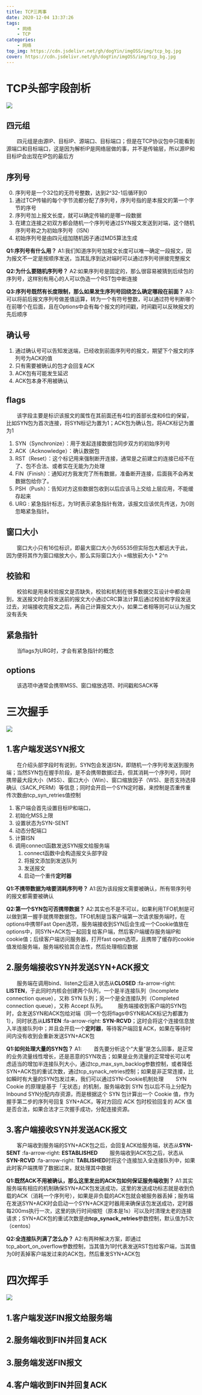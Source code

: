 ```yaml
---
title: TCP三两事
date: 2020-12-04 13:37:26
tags:
    - 网络
    - TCP
categories:
    - 网络
top_img: https://cdn.jsdelivr.net/gh/dogYin/imgOSS/img/tcp_bg.jpg
cover: https://cdn.jsdelivr.net/gh/dogYin/imgOSS/img/tcp_bg.jpg
---                                                                                                                                                                                                                                                                                                                                                                                                                                                                                                                                                                                                                                                                                                                                                                                                                                                                                                                                                                                                     
```

# TCP头部字段剖析
![](https://cdn.jsdelivr.net/gh/dogYin/imgOSS/img/tcp_head.PNG)

## 四元组
　　四元组是由源IP、目标IP、源端口、目标端口；但是在TCP协议包中只能看到源端口和目标端口，这是因为解析IP是网络层做的事，并不是传输层，所以源IP和目标IP会出现在IP包的最后方
## 序列号

0. 序列号是一个32位的无符号整数，达到2^32-1后循环到0
1. 通过TCP传输的每个字节流都分配了序列号，序列号指的是本报文的第一个字节的序号
2. 序列号加上报文长度，就可以确定传输的是哪一段数据
3. 在建立连接之初双方都会随机一个序列号通过SYN报文发送到对端，这个随机序列号称之为初始序列号（ISN）
4. 初始序列号是由四元组加随机因子通过MD5算法生成

**Q1:序列号有什么用？**
A1:我们知道序列号加报文长度可以唯一确定一段报文，因为报文不一定是按顺序发送，当其乱序到达对端时可以通过序列号拼接完整报文

**Q2:为什么要随机序列号？**
A2:如果序列号是固定的，那么很容易被猜到后续包的序列号，这样别有用心的人可以伪造一个RST包中断连接

**Q3:序列号既然有长度限制，那么如果发生序列号回绕怎么确定哪段在前面？**
A3:可以将前后报文序列号做差值运算，转为一个有符号整数，可以通过符号判断哪个在前哪个在后面，且在Options中会有每个报文的时间戳，时间戳可以反映报文的先后顺序

## 确认号

1. 通过确认号可以告知发送端，已经收到前面序列号的报文，期望下个报文的序列号为ACK的值
2. 只有需要被确认的包才会回复ACK
3. ACK包有可能发生延迟
4. ACK包本身不用被确认

## flags

　　该字段主要是标识该报文的属性在其前面还有4位的首部长度和6位的保留，比如SYN包为首次连接，将SYN标记为置为1；ACK包为确认包，将ACK标记为置为1
1. SYN（Synchronize）：用于发起连接数据包同步双方的初始序列号
2. ACK（Acknowledge）：确认数据包
3. RST（Reset）：这个标记用来强制断开连接，通常是之前建立的连接已经不在了、包不合法、或者实在无能为力处理
4. FIN（Finish）：通知对方我发完了所有数据，准备断开连接，后面我不会再发数据包给你了。
5. PSH（Push）：告知对方这些数据包收到以后应该马上交给上层应用，不能缓存起来
6. URG : 紧急指针标志，为1时表示紧急指针有效，该报文应该优先传送，为0则忽略紧急指针。


## 窗口大小

　　窗口大小只有16位标识，即最大窗口大小为65535但实际包大都远大于此，因为便将其作为窗口缩放大小，那么实际窗口大小 =缩放前大小 * 2^n

## 校验和

　　校验和是用来校验报文是否缺失，校验和机制在很多数据交互设计中都会用到，发送报文时会将发送前的报文大小通过CRC算法计算后通过校验和字段发送过去，对端接收完报文之后，再自己计算报文大小，如果二者相等则可以认为报文没有丢失

## 紧急指针

　　当flags为URG时，才会有紧急指针的概念

## options

　　该选项中通常会携带MSS、窗口缩放选项、时间戳和SACK等

# 三次握手
![](https://cdn.jsdelivr.net/gh/dogYin/imgOSS/img/three_hand.PNG)

## 1.客户端发送SYN报文

　　在介绍头部字段时有说到，SYN包会发送ISN，即随机一个序列号发送到服务端；当然SYN包在握手阶段，是不会携带数据过去，但其消耗一个序列号，同时携带最大段大小（MSS）、窗口大小（Win）、窗口缩放因子（WS)、是否支持选择确认（SACK_PERM）等信息；同时会开启一个SYN定时器，来控制是否重传重传次数由tcp_syn_retries值控制

1. 客户端会首先设置目标IP和端口，
2. 初始化MSS上限
3. 设置状态为SYN-SENT
4. 动态分配端口
5. 计算ISN
6. 调用connect函数发送SYN报文给服务端
	1. connect函数中会构造报文头部字段
	2. 将报文添加到发送队列
	3. 发送报文
	4. 启动一个重传**定时器**

**Q1:不携带数据为啥要消耗序列号？**
A1:因为该段报文需要被确认，所有带序列号的报文都需要被确认

**Q2:第一个SYN包可否携带数据？**
A2:其实也不是不可以，如果利用TFO机制是可以做到第一握手就携带数据包，TFO机制是当客户端第一次请求服务端时，在options中携带Fast Open选项，服务端接收到SYN后会生成一个Cookie值放在options中，同SYN+ACK包一起回复给客户端，然后客户端缓存服务端IP和cookie值；后续客户端访问服务器，打开fast open选项，且携带了缓存的cookie值发给服务端，服务端校验其合法性，然后处理相应数据

## 2.服务端接收SYN并发送SYN+ACK报文

　　服务端在调用bind、listen之后进入状态从**CLOSED** :fa-arrow-right: **LISTEN**，于此同时内核会创建两个队列，一个是半连接队列（Incomplete connection queue），又称 SYN 队列；另一个是全连接队列（Completed connection queue），又称 Accept 队列。
　　服务端接收到客户端的SYN包时，会发送SYN和ACK包给对端（同一个包将flags中SYN和ACK标记为都置为1），同时状态从**LISTEN** :fa-arrow-right: **SYN-RCVD**；这时会将这个连接信息放入半连接队列中；并且会开启一个**定时器**，等待客户端回复ACK，如果在等待时间内没有收到会重新发送SYN+ACK包

**Q1:如何处理大量的SYN包？**
A1:
　　首先要分析这个“大量”是怎么回事，是正常的业务流量线性增长，还是恶意的SYN攻击；如果是业务流量的正常增长可以考虑适当的增加半连接队列大小，通过tcp_max_syn_backlog参数控制，或者降低SYN+ACK包的重试次数，通过tcp_synack_retries控制；如果是非正常连接，比如瞬时有大量的SYN包发过来，我们可以通过SYN-Cookie机制处理
　　SYN Cookie 的原理是基于「无状态」的机制，服务端收到 SYN 包以后不马上分配为 Inbound SYN分配内存资源，而是根据这个 SYN 包计算出一个 Cookie 值，作为握手第二步的序列号回复 SYN+ACK，等对方回应 ACK 包时校验回复的 ACK 值是否合法，如果合法才三次握手成功，分配连接资源。


## 3.客户端接收SYN并发送ACK报文

　　客户端收到服务端的SYN+ACK包之后，会回复ACK给服务端，状态从**SYN-SENT** :fa-arrow-right: **ESTABLISHED**
　　服务端收到ACK包之后，状态从**SYN-RCVD**  :fa-arrow-right: **TABLISHED**时将这个连接加入全连接队列中，如果此时客户端携带了数据过来，就处理其中数据

**Q1:既然ACK不用被确认，那么这里发出的ACK包如何保证服务端收到？**
A1:其实服务端有相应的机制确保SYN+ACK包发送成功，这里的发送成功标志就是收到负载的ACK（消耗一个序列号），如果是非负载的ACK包就会被服务器丢掉；服务端在发送SYN+ACK时会启动一个SYN+ACK定时器用来确保该包发送成功，定时器每200ms执行一次，这里的执行时间缩短（原本是1s）可以及时清理太老的连接请求；SYN+ACK包的重试次数是由**tcp_synack_retries**参数控制，默认值为5次（centos）

**Q2:全连接队列满了怎么办？**
A2:有两种解决方案，即通过tcp_abort_on_overflow参数控制，当其值为1时代表发送RST包给客户端，当其值为0时丢掉客户端发过来的ACK包，然后重发SYN+ACK包

# 四次挥手
![](https://cdn.jsdelivr.net/gh/dogYin/imgOSS/img/four_waves.PNG)

## 1.客户端发送FIN报文给服务端

## 2.服务端收到FIN并回复ACK

## 3.服务端发送FIN报文

## 4.客户端收到FIN并回复ACK


